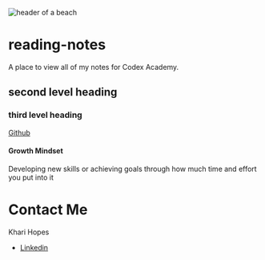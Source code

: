 ![header of a beach](https://fraserisland-australia.com/wp-content/uploads/2016/11/8.Fraser-Island-Beaches-Header.jpg)

# __reading-notes__
A place to view all of my notes for Codex Academy.

## second level heading

### third level heading
[Github](https://github.com/khari-hopes/)

#### Growth Mindset
Developing new skills or achieving goals through how much time and effort you put into it

# __Contact Me__
Khari Hopes
- [Linkedin](https://www.linkedin.com/in/kharihopes/)
